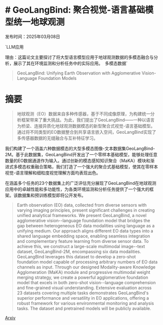 # # GeoLangBind: 聚合视觉-语言基础模型统一地球观测

发布时间：2025年03月08日

`LLM应用

理由：这篇论文主要探讨了将大型语言模型应用于地球观测数据的多模态融合与分析，展示了其在环境监测和分析任务中的实际应用。` `多模态数据`

> GeoLangBind: Unifying Earth Observation with Agglomerative Vision-Language Foundation Models

# 摘要

> 地球观测（EO）数据来自多种传感器，基于不同成像原理，为构建统一分析框架带来了重大挑战。为此，我们提出了GeoLangBind——一种以语言为桥梁、连接异质化地球观测数据模态的新型聚合式视觉-语言基础模型。通过将不同类型的EO数据整合到共享语言嵌入空间，GeoLangBind实现了多传感器数据的无缝融合与互补特征学习。

我们构建了一个涵盖六种数据模态的大型多模态图像-文本数据集GeoLangBind-2M。基于此数据集，GeoLangBind开发出了一个零样本基础模型，能够处理任意数量的EO数据通道作为输入。通过创新的模态感知知识聚合（MaKA）模块和渐进式多模态权重融合策略，我们打造了一个强大的聚合式基础模型，使其在零样本视觉-语言理解和细粒度视觉理解方面均表现出色。

在涵盖多个任务的23个数据集上的广泛评估充分展现了GeoLangBind在地球观测应用中的卓越性能和多功能性，为各类环境监测和分析任务提供了一个强大的框架。该数据集和预训练模型即将公开发布。

> Earth observation (EO) data, collected from diverse sensors with varying imaging principles, present significant challenges in creating unified analytical frameworks. We present GeoLangBind, a novel agglomerative vision--language foundation model that bridges the gap between heterogeneous EO data modalities using language as a unifying medium. Our approach aligns different EO data types into a shared language embedding space, enabling seamless integration and complementary feature learning from diverse sensor data. To achieve this, we construct a large-scale multimodal image--text dataset, GeoLangBind-2M, encompassing six data modalities. GeoLangBind leverages this dataset to develop a zero-shot foundation model capable of processing arbitrary numbers of EO data channels as input. Through our designed Modality-aware Knowledge Agglomeration (MaKA) module and progressive multimodal weight merging strategy, we create a powerful agglomerative foundation model that excels in both zero-shot vision--language comprehension and fine-grained visual understanding. Extensive evaluation across 23 datasets covering multiple tasks demonstrates GeoLangBind's superior performance and versatility in EO applications, offering a robust framework for various environmental monitoring and analysis tasks. The dataset and pretrained models will be publicly available.

[Arxiv](https://arxiv.org/abs/2503.06312)